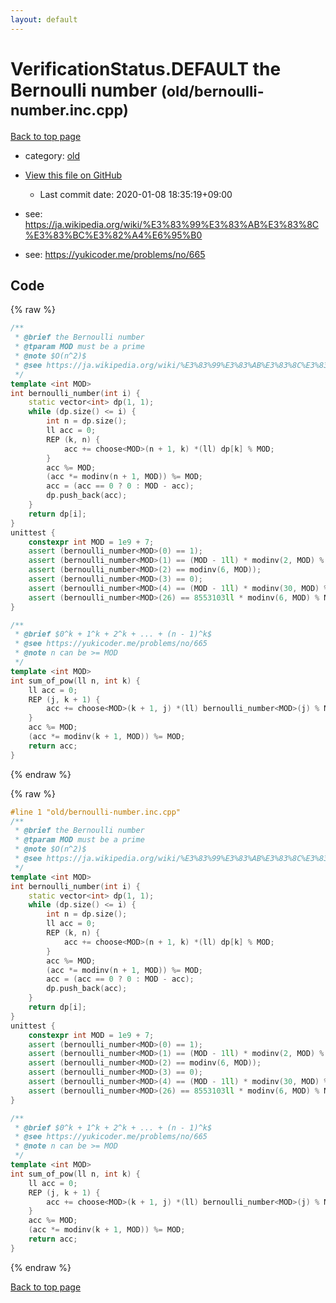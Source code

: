```yaml
---
layout: default
---
```


<!-- mathjax config similar to math.stackexchange -->
<script type="text/javascript" async
  src="https://cdnjs.cloudflare.com/ajax/libs/mathjax/2.7.5/MathJax.js?config=TeX-MML-AM_CHTML">
</script>
<script type="text/x-mathjax-config">
  MathJax.Hub.Config({
    TeX: { equationNumbers: { autoNumber: "AMS" }},
    tex2jax: {
      inlineMath: [ ['$','$'] ],
      processEscapes: true
    },
    "HTML-CSS": { matchFontHeight: false },
    displayAlign: "left",
    displayIndent: "2em"
  });
</script>

<script type="text/javascript" src="https://cdnjs.cloudflare.com/ajax/libs/jquery/3.4.1/jquery.min.js"></script>
<script src="https://cdn.jsdelivr.net/npm/jquery-balloon-js@1.1.2/jquery.balloon.min.js" integrity="sha256-ZEYs9VrgAeNuPvs15E39OsyOJaIkXEEt10fzxJ20+2I=" crossorigin="anonymous"></script>
<script type="text/javascript" src="../../assets/js/copy-button.js"></script>
<link rel="stylesheet" href="../../assets/css/copy-button.css" />


# VerificationStatus.DEFAULT the Bernoulli number <small>(old/bernoulli-number.inc.cpp)</small>

<a href="../../index.html">Back to top page</a>

* category: <a href="../../index.html#149603e6c03516362a8da23f624db945">old</a>
* <a href="{{ site.github.repository_url }}/blob/master/old/bernoulli-number.inc.cpp">View this file on GitHub</a>
    - Last commit date: 2020-01-08 18:35:19+09:00


* see: <a href="https://ja.wikipedia.org/wiki/%E3%83%99%E3%83%AB%E3%83%8C%E3%83%BC%E3%82%A4%E6%95%B0">https://ja.wikipedia.org/wiki/%E3%83%99%E3%83%AB%E3%83%8C%E3%83%BC%E3%82%A4%E6%95%B0</a>
* see: <a href="https://yukicoder.me/problems/no/665">https://yukicoder.me/problems/no/665</a>


## Code

<a id="unbundled"></a>
{% raw %}
```cpp
/**
 * @brief the Bernoulli number
 * @tparam MOD must be a prime
 * @note $O(n^2)$
 * @see https://ja.wikipedia.org/wiki/%E3%83%99%E3%83%AB%E3%83%8C%E3%83%BC%E3%82%A4%E6%95%B0
 */
template <int MOD>
int bernoulli_number(int i) {
    static vector<int> dp(1, 1);
    while (dp.size() <= i) {
        int n = dp.size();
        ll acc = 0;
        REP (k, n) {
            acc += choose<MOD>(n + 1, k) *(ll) dp[k] % MOD;
        }
        acc %= MOD;
        (acc *= modinv(n + 1, MOD)) %= MOD;
        acc = (acc == 0 ? 0 : MOD - acc);
        dp.push_back(acc);
    }
    return dp[i];
}
unittest {
    constexpr int MOD = 1e9 + 7;
    assert (bernoulli_number<MOD>(0) == 1);
    assert (bernoulli_number<MOD>(1) == (MOD - 1ll) * modinv(2, MOD) % MOD);
    assert (bernoulli_number<MOD>(2) == modinv(6, MOD));
    assert (bernoulli_number<MOD>(3) == 0);
    assert (bernoulli_number<MOD>(4) == (MOD - 1ll) * modinv(30, MOD) % MOD);
    assert (bernoulli_number<MOD>(26) == 8553103ll * modinv(6, MOD) % MOD);
}

/**
 * @brief $0^k + 1^k + 2^k + ... + (n - 1)^k$
 * @see https://yukicoder.me/problems/no/665
 * @note n can be >= MOD
 */
template <int MOD>
int sum_of_pow(ll n, int k) {
    ll acc = 0;
    REP (j, k + 1) {
        acc += choose<MOD>(k + 1, j) *(ll) bernoulli_number<MOD>(j) % MOD *(ll) powmod(n % MOD, k - j + 1, MOD) % MOD;
    }
    acc %= MOD;
    (acc *= modinv(k + 1, MOD)) %= MOD;
    return acc;
}

```
{% endraw %}

<a id="bundled"></a>
{% raw %}
```cpp
#line 1 "old/bernoulli-number.inc.cpp"
/**
 * @brief the Bernoulli number
 * @tparam MOD must be a prime
 * @note $O(n^2)$
 * @see https://ja.wikipedia.org/wiki/%E3%83%99%E3%83%AB%E3%83%8C%E3%83%BC%E3%82%A4%E6%95%B0
 */
template <int MOD>
int bernoulli_number(int i) {
    static vector<int> dp(1, 1);
    while (dp.size() <= i) {
        int n = dp.size();
        ll acc = 0;
        REP (k, n) {
            acc += choose<MOD>(n + 1, k) *(ll) dp[k] % MOD;
        }
        acc %= MOD;
        (acc *= modinv(n + 1, MOD)) %= MOD;
        acc = (acc == 0 ? 0 : MOD - acc);
        dp.push_back(acc);
    }
    return dp[i];
}
unittest {
    constexpr int MOD = 1e9 + 7;
    assert (bernoulli_number<MOD>(0) == 1);
    assert (bernoulli_number<MOD>(1) == (MOD - 1ll) * modinv(2, MOD) % MOD);
    assert (bernoulli_number<MOD>(2) == modinv(6, MOD));
    assert (bernoulli_number<MOD>(3) == 0);
    assert (bernoulli_number<MOD>(4) == (MOD - 1ll) * modinv(30, MOD) % MOD);
    assert (bernoulli_number<MOD>(26) == 8553103ll * modinv(6, MOD) % MOD);
}

/**
 * @brief $0^k + 1^k + 2^k + ... + (n - 1)^k$
 * @see https://yukicoder.me/problems/no/665
 * @note n can be >= MOD
 */
template <int MOD>
int sum_of_pow(ll n, int k) {
    ll acc = 0;
    REP (j, k + 1) {
        acc += choose<MOD>(k + 1, j) *(ll) bernoulli_number<MOD>(j) % MOD *(ll) powmod(n % MOD, k - j + 1, MOD) % MOD;
    }
    acc %= MOD;
    (acc *= modinv(k + 1, MOD)) %= MOD;
    return acc;
}

```
{% endraw %}

<a href="../../index.html">Back to top page</a>

